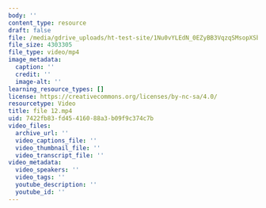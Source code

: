 ```yaml
---
body: ''
content_type: resource
draft: false
file: /media/gdrive_uploads/ht-test-site/1Nu0vYLEdN_0EZyBB3VqzqSMsopXSbR1k/file-12.mp4
file_size: 4303305
file_type: video/mp4
image_metadata:
  caption: ''
  credit: ''
  image-alt: ''
learning_resource_types: []
license: https://creativecommons.org/licenses/by-nc-sa/4.0/
resourcetype: Video
title: file 12.mp4
uid: 7422fb83-fd45-4160-88a3-b09f9c374c7b
video_files:
  archive_url: ''
  video_captions_file: ''
  video_thumbnail_file: ''
  video_transcript_file: ''
video_metadata:
  video_speakers: ''
  video_tags: ''
  youtube_description: ''
  youtube_id: ''
---
```

